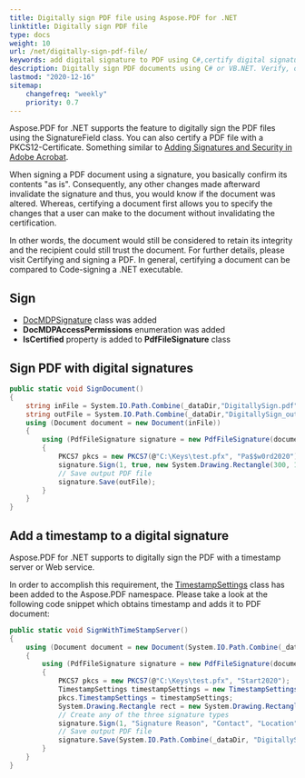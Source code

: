 ```yaml
---
title: Digitally sign PDF file using Aspose.PDF for .NET
linktitle: Digitally sign PDF file 
type: docs
weight: 10
url: /net/digitally-sign-pdf-file/
keywords: add digital signature to PDF using C#,certify digital signature in PDF using csharp,digitally sign PDF using csharp,verify digitally signed PDF using csharp
description: Digitally sign PDF documents using C# or VB.NET. Verify, or validate the digitally sign PDFs using C# or VB.NET based application with Dotnet PDF Library.You can also certify a PDF file with a PKCS12-Certificate.
lastmod: "2020-12-16"
sitemap:
    changefreq: "weekly"
    priority: 0.7
---
```


Aspose.PDF for .NET supports the feature to digitally sign the PDF files using the SignatureField class. You can also certify a PDF file with a PKCS12-Certificate. Something similar to [Adding Signatures and Security in Adobe Acrobat](https://www.adobepress.com/articles/article.asp?p=1272495&seqNum=6).

When signing a PDF document using a signature, you basically confirm its contents "as is". Consequently, any other changes made afterward invalidate the signature and thus, you would know if the document was altered. Whereas, certifying a document first allows you to specify the changes that a user can make to the document without invalidating the certification.

In other words, the document would still be considered to retain its integrity and the recipient could still trust the document. For further details, please visit Certifying and signing a PDF. In general, certifying a document can be compared to Code-signing a .NET executable.

## Sign

- [DocMDPSignature](https://apireference.aspose.com/pdf/net/aspose.pdf.forms/docmdpsignature) class was added
- **DocMDPAccessPermissions** enumeration was added
- **IsCertified** property is added to **PdfFileSignature** class

## Sign PDF with digital signatures

```csharp
public static void SignDocument()
{
    string inFile = System.IO.Path.Combine(_dataDir,"DigitallySign.pdf");
    string outFile = System.IO.Path.Combine(_dataDir,"DigitallySign_out.pdf");
    using (Document document = new Document(inFile))
    {
        using (PdfFileSignature signature = new PdfFileSignature(document))
        {
            PKCS7 pkcs = new PKCS7(@"C:\Keys\test.pfx", "Pa$$w0rd2020"); // Use PKCS7/PKCS7Detached objects
            signature.Sign(1, true, new System.Drawing.Rectangle(300, 100, 400, 200),pkcs);
            // Save output PDF file
            signature.Save(outFile);
        }
    }
}
```

## Add a timestamp to a digital signature

Aspose.PDF for .NET supports to digitally sign the PDF with a timestamp server or Web service.

In order to accomplish this requirement, the [TimestampSettings](https://apireference.aspose.com/pdf/net/aspose.pdf/timestampsettings) class has been added to the Aspose.PDF namespace. Please take a look at the following code snippet which obtains timestamp and adds it to PDF document:

```csharp
public static void SignWithTimeStampServer()
{
    using (Document document = new Document(System.IO.Path.Combine(_dataDir,"SimpleResume.pdf")))
    {
        using (PdfFileSignature signature = new PdfFileSignature(document))
        {
            PKCS7 pkcs = new PKCS7(@"C:\Keys\test.pfx", "Start2020");
            TimestampSettings timestampSettings = new TimestampSettings("https://freetsa.org/tsr", string.Empty); // User/Password can be omitted
            pkcs.TimestampSettings = timestampSettings;
            System.Drawing.Rectangle rect = new System.Drawing.Rectangle(100, 100, 200, 100);
            // Create any of the three signature types
            signature.Sign(1, "Signature Reason", "Contact", "Location", true, rect, pkcs);
            // Save output PDF file
            signature.Save(System.IO.Path.Combine(_dataDir, "DigitallySignWithTimeStamp_out.pdf"));
        }
    }
}
```
